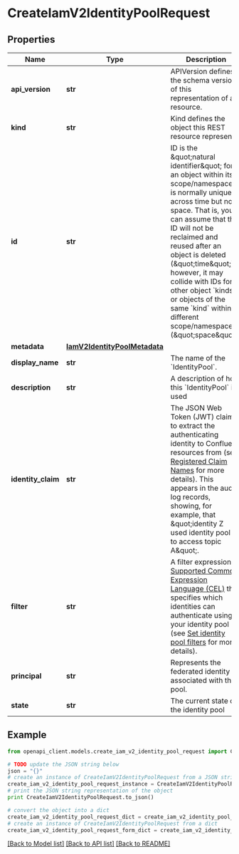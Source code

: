 # CreateIamV2IdentityPoolRequest


## Properties
Name | Type | Description | Notes
------------ | ------------- | ------------- | -------------
**api_version** | **str** | APIVersion defines the schema version of this representation of a resource. | [optional] [readonly] 
**kind** | **str** | Kind defines the object this REST resource represents. | [optional] [readonly] 
**id** | **str** | ID is the \&quot;natural identifier\&quot; for an object within its scope/namespace; it is normally unique across time but not space. That is, you can assume that the ID will not be reclaimed and reused after an object is deleted (\&quot;time\&quot;); however, it may collide with IDs for other object &#x60;kinds&#x60; or objects of the same &#x60;kind&#x60; within a different scope/namespace (\&quot;space\&quot;). | [optional] [readonly] 
**metadata** | [**IamV2IdentityPoolMetadata**](IamV2IdentityPoolMetadata.md) |  | [optional] 
**display_name** | **str** | The name of the &#x60;IdentityPool&#x60;. | 
**description** | **str** | A description of how this &#x60;IdentityPool&#x60; is used | 
**identity_claim** | **str** | The JSON Web Token (JWT) claim to extract the authenticating identity to Confluent resources from (see [Registered Claim Names](https://datatracker.ietf.org/doc/html/rfc7519#section-4.1) for more details). This appears in the audit log records, showing, for example, that \&quot;identity Z used identity pool X to access topic A\&quot;. | 
**filter** | **str** | A filter expression in [Supported Common Expression Language (CEL)](https://docs.confluent.io/cloud/current/access-management/authenticate/oauth/identity-pools.html#supported-common-expression-language-cel-filters) that specifies which identities can authenticate using your identity pool (see [Set identity pool filters](https://docs.confluent.io/cloud/current/access-management/authenticate/oauth/identity-pools.html#set-identity-pool-filters) for more details). | 
**principal** | **str** | Represents the federated identity associated with this pool. | [optional] [readonly] 
**state** | **str** | The current state of the identity pool | [optional] [readonly] 

## Example

```python
from openapi_client.models.create_iam_v2_identity_pool_request import CreateIamV2IdentityPoolRequest

# TODO update the JSON string below
json = "{}"
# create an instance of CreateIamV2IdentityPoolRequest from a JSON string
create_iam_v2_identity_pool_request_instance = CreateIamV2IdentityPoolRequest.from_json(json)
# print the JSON string representation of the object
print CreateIamV2IdentityPoolRequest.to_json()

# convert the object into a dict
create_iam_v2_identity_pool_request_dict = create_iam_v2_identity_pool_request_instance.to_dict()
# create an instance of CreateIamV2IdentityPoolRequest from a dict
create_iam_v2_identity_pool_request_form_dict = create_iam_v2_identity_pool_request.from_dict(create_iam_v2_identity_pool_request_dict)
```
[[Back to Model list]](../ccloud/README.md#documentation-for-models) [[Back to API list]](../ccloud/README.md#documentation-for-api-endpoints) [[Back to README]](../ccloud/README.md)


